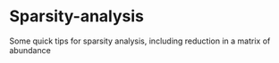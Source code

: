 # Sparsity-analysis
Some quick tips for sparsity analysis, including reduction in a matrix of abundance
